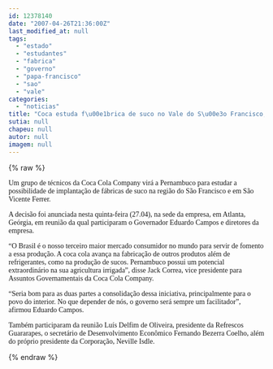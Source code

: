 ```yaml
---
id: 12378140
date: "2007-04-26T21:36:00Z"
last_modified_at: null
tags:
  - "estado"
  - "estudantes"
  - "fabrica"
  - "governo"
  - "papa-francisco"
  - "sao"
  - "vale"
categories:
  - "noticias"
title: "Coca estuda f\u00e1brica de suco no Vale do S\u00e3o Francisco, diz governo do Estado"
sutia: null
chapeu: null
autor: null
imagem: null
---
```

{% raw %}
<p><P><FONT face=Verdana>Um grupo de técnicos da Coca Cola Company virá a Pernambuco para estudar a possibilidade de implantação de fábricas de suco na região do São Francisco e em São Vicente Ferrer. </FONT></P></p>
<p><P><FONT face=Verdana>A decisão foi anunciada nesta quinta-feira (27.04), na sede da empresa, em Atlanta, Geórgia, em reunião da qual participaram o Governador Eduardo Campos e diretores da empresa.</FONT></P></p>
<p><P><FONT face=Verdana>“O Brasil é o nosso terceiro maior mercado consumidor no mundo para servir de fomento a essa produção. A coca cola avança na fabricação de outros produtos além de refrigerantes, como na produção de sucos. Pernambuco possui um potencial extraordinário na sua agricultura irrigada”, disse Jack Correa, vice presidente para Assuntos Governamentais da Coca Cola Company. </FONT></P></p>
<p><P><FONT face=Verdana>“Seria bom para as duas partes a consolidação dessa iniciativa, principalmente para o povo do interior. No que depender de nós, o governo será sempre um facilitador”, afirmou Eduardo Campos.</FONT></P></p>
<p><P><FONT face=Verdana>Também participaram da reunião Luís Delfim de Oliveira, presidente da Refrescos Guararapes, o secretário de Desenvolvimento Econômico Fernando Bezerra Coelho, além do próprio presidente da Corporação, Neville Isdle.</FONT></P> </p>
{% endraw %}
